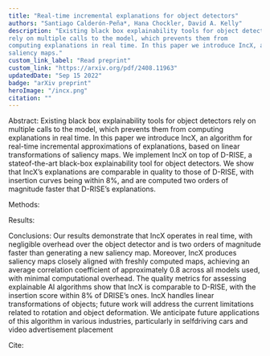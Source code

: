 ```yaml
---
title: "Real-time incremental explanations for object detectors"
authors: "Santiago Calderón-Peña*, Hana Chockler, David A. Kelly"
description: "Existing black box explainability tools for object detectors
rely on multiple calls to the model, which prevents them from
computing explanations in real time. In this paper we introduce IncX, an algorithm for real-time incremental approximations of explanations, based on linear transformations of
saliency maps."
custom_link_label: "Read preprint"
custom_link: "https://arxiv.org/pdf/2408.11963"
updatedDate: "Sep 15 2022"
badge: "arXiv preprint"
heroImage: "/incx.png"
citation: ""
---
```


Abstract: Existing black box explainability tools for object detectors
rely on multiple calls to the model, which prevents them from
computing explanations in real time. In this paper we introduce IncX, an algorithm for real-time incremental approximations of explanations, based on linear transformations of
saliency maps. We implement IncX on top of D-RISE, a stateof-the-art black-box explainability tool for object detectors.
We show that IncX’s explanations are comparable in quality to those of D-RISE, with insertion curves being within
8%, and are computed two orders of magnitude faster that
D-RISE’s explanations.

Methods:

Results:

Conclusions: Our results demonstrate that IncX operates in real time, with
negligible overhead over the object detector and is two orders of magnitude faster than generating a new saliency map.
Moreover, IncX produces saliency maps closely aligned with
freshly computed maps, achieving an average correlation coefficient of approximately 0.8 across all models used, with
minimal computational overhead. The quality metrics for assessing explainable AI algorithms show that IncX is comparable to D-RISE, with the insertion score within 8% of DRISE’s ones.
IncX handles linear transformations of objects; future
work will address the current limitations related to rotation
and object deformation. We anticipate future applications
of this algorithm in various industries, particularly in selfdriving cars and video advertisement placement

Cite: 